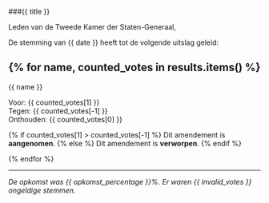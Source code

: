 ###{{ title }}

Leden van de Tweede Kamer der Staten-Generaal,

De stemming van {{ date }} heeft tot de volgende uitslag geleid:

{% for name, counted_votes in results.items() %}
---

{{ name }}

Voor: {{ counted_votes[1] }}  
Tegen: {{ counted_votes[-1] }}  
Onthouden: {{ counted_votes[0] }}  

{% if counted_votes[1] > counted_votes[-1] %}
Dit amendement is **aangenomen**.
{% else %}
Dit amendement is **verworpen**.
{% endif %}

{% endfor %}

---

*De opkomst was {{ opkomst_percentage }}%. Er waren {{ invalid_votes }} ongeldige stemmen.*
